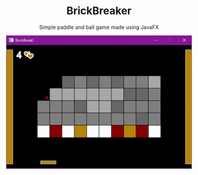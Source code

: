 <h1 align="center"> BrickBreaker </h1>
<p align="center"> 
  Simple paddle and ball game made using JavaFX
</p> 
<p align="center">
  <img src="https://github.com/harrichardson/BrickBreaker/blob/master/BrickBreaker.gif" />
</p>

